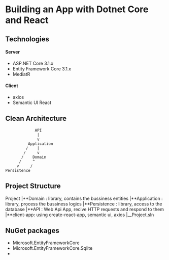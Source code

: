 # Building an App with Dotnet Core and React
## Technologies
#### Server
- ASP.NET Core 3.1.x
- Entity Framework Core 3.1.x
- MediatR

#### Client
- axios
- Semantic UI React

## Clean Architecture

                 API
                  |
                  v
              Application
             /    |
            /     v
           /    Domain
          /     ^
         v     /
    Persistence

## Project Structure

Project
|**Domain : library, contains the bussiness entities
|**Application : library, process the bussiness logics
|**Persistence : library, access to the database
|**API : Web Api App, recive HTTP requests and respond to them
|**client-app: using create-react-app, semantic ui, axios
|\_\_Project.sln

## NuGet packages

- Microsoft.EntityFrameworkCore
- Microsoft.EntityFrameworkCore.Sqlite
- 
